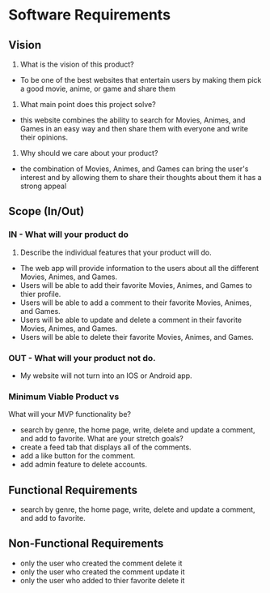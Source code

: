 # Software Requirements

## Vision

1. What is the vision of this product?
  - To be one of the best websites that entertain users by making them pick a good movie, anime, or game and share them
1. What main point does this project solve?
  - this website combines the ability to search for Movies, Animes, and Games in an easy way and then share them with everyone and write their opinions.
1. Why should we care about your product?
  - the combination of Movies, Animes, and Games can bring the user's interest and by allowing them to share their thoughts about them it has a strong appeal

## Scope (In/Out)

### IN - What will your product do
1. Describe the individual features that your product will do.
  - The web app will provide information to the users about all the different Movies, Animes, and Games.
  - Users will be able to add their favorite Movies, Animes, and Games to thier profile.
  - Users will be able to add a comment to their favorite Movies, Animes, and Games.
  - Users will be able to update and delete a comment in their favorite Movies, Animes, and Games.
  - Users will be able to delete their favorite Movies, Animes, and Games.

### OUT - What will your product not do.
  - My website will not turn into an IOS or Android app.

### Minimum Viable Product vs
What will your MVP functionality be?
  - search by genre, the home page, write, delete and update a comment, and add to favorite.
What are your stretch goals?
  - create a feed tab that displays all of the comments.
  - add a like button for the comment.
  - add admin feature to delete accounts.

## Functional Requirements
  - search by genre, the home page, write, delete and update a comment, and add to favorite.

## Non-Functional Requirements
  - only the user who created the comment delete it
  - only the user who created the comment update it
  - only the user who added to thier favorite delete it
